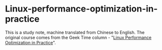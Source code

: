 # Linux-performance-optimization-in-practice
This is a study note, machine translated from Chinese to English. The original course comes from the Geek Time column - "[Linux Performance Optimization in Practice](https://time.geekbang.org/column/intro/100020901?tab=catalog)".
